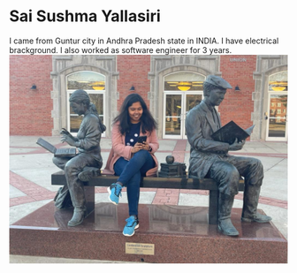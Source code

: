# Sai Sushma Yallasiri
I came from Guntur city in Andhra Pradesh state in INDIA. I have electrical brackground. I also worked as software engineer for 3 years.
![Here is my picture](images/Sushma.jpeg)